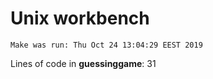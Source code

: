 # Unix workbench
```
Make was run: Thu Oct 24 13:04:29 EEST 2019
```
Lines of code in **guessinggame**: 31
